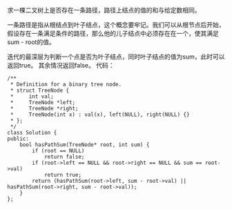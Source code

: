 求一棵二叉树上是否存在一条路径，路径上结点的值的和与给定数相同。

一条路径是指从根结点到叶子结点，这个概念要牢记。我们可以从根节点后开始，假设存在一条满足条件的路径，那么他的儿子结点中必须存在在一个，使其满足sum - root的值。

迭代的最深层为判断一个点是否为叶子结点，同时叶子结点的值为sum，此时可以返回true。
其余情况返回false。
代码：
```
/**
 * Definition for a binary tree node.
 * struct TreeNode {
 *     int val;
 *     TreeNode *left;
 *     TreeNode *right;
 *     TreeNode(int x) : val(x), left(NULL), right(NULL) {}
 * };
 */
class Solution {
public:
    bool hasPathSum(TreeNode* root, int sum) {
        if (root == NULL)
            return false;
        if (root->left == NULL && root->right == NULL && sum == root->val)
            return true;
        return (hasPathSum(root->left, sum - root->val) || hasPathSum(root->right, sum - root->val));
    }
};
```